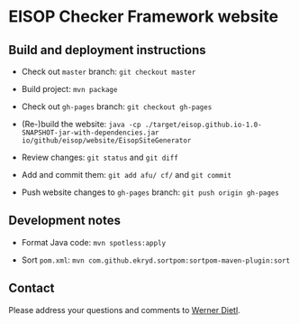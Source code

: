 # EISOP Checker Framework website

## Build and deployment instructions

- Check out `master` branch: `git checkout master`

- Build project: `mvn package`

- Check out `gh-pages` branch: `git checkout gh-pages`

- (Re-)build the website: `java -cp ./target/eisop.github.io-1.0-SNAPSHOT-jar-with-dependencies.jar io/github/eisop/website/EisopSiteGenerator`

- Review changes: `git status` and `git diff`

- Add and commit them: `git add afu/ cf/` and `git commit`

- Push website changes to `gh-pages` branch: `git push origin gh-pages`


## Development notes

- Format Java code: `mvn spotless:apply`

- Sort `pom.xml`: `mvn com.github.ekryd.sortpom:sortpom-maven-plugin:sort`


## Contact

Please address your questions and comments to
[Werner Dietl](https://ece.uwaterloo.ca/~wdietl/contact.html).
